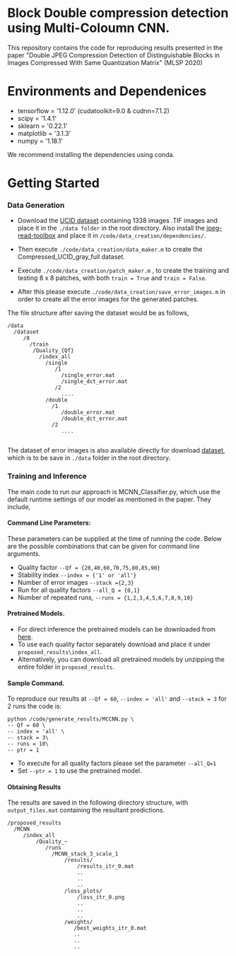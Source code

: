 # Block Double compression detection using Multi-Coloumn CNN.

This repository contains the code for reproducing results presented in the paper "Double JPEG Compression Detection of Distinguishable Blocks in Images Compressed With Same Quantization Matrix" (MLSP 2020)

# Environments and Dependenices

+ tensorflow = '1.12.0' (cudatoolkit=9.0 & cudnn=7.1.2)
+ scipy = '1.4.1'
+ sklearn = '0.22.1'
+ matplotlib = '3.1.3'
+ numpy = '1.18.1'

We recommend installing the dependencies using conda. 

# Getting Started
### Data Generation

+ Download the [UCID dataset](https://drive.google.com/drive/folders/1AFZmvEZzHjjZJA5jMgTZKk4BuZXV3zH7?usp=sharing) containing 1338 images .TIF images and place it in the `./data folder` in the root directory. Also install the [jpeg-read-toolbox](http://dde.binghamton.edu/download/jpeg_toolbox.zip) and place it in `/code/data_creation/dependencies/`.

- Then execute `./code/data_creation/data_maker.m` to create the Compressed_UCID_gray_full dataset. 

- Execute  `./code/data_creation/patch_maker.m` , to create the training and testing 8 x 8 patches, with both `train = True` and `train = False`. 

- After this please execute `./code/data_creation/save_error_images.m` in order to create all the error images for the generated patches. 

The file structure after saving the dataset would be as follows, 

```
/data
  /dataset
     /8
       /train
        /Quality_{Qf}
          /index_all
            /single
               /1
                 /single_error.mat
                 /single_dct_error.mat
               /2
                 ....
            /double
              /1
                 /double_error.mat
                 /double_dct_error.mat
              /2
                 ....
     
```

The dataset of error images is also available directly for download [dataset](https://drive.google.com/drive/folders/1nGSVn4so7GqcdH_4mHymqveYSWvuNriQ?usp=sharing), which is to be save in `./data` folder in the root directory. 

### Training and Inference

The main code to run our approach is MCNN_Classifier.py, which use the default runtime settings of our model as mentioned in the paper. They include, 

#### Command Line Parameters: 

These parameters can be supplied at the time of running the code. Below are the possible combinations that can be given for command line arguments. 

-  Quality factor `--Qf = {20,40,60,70,75,80,85,90}`
-  Stability index  `--index = {'1' or 'all'}`
-  Number of error images `--stack ={2,3}`
-  Run for all quality factors `--all_Q = {0,1}`
-  Number of repeated runs, `--runs = {1,2,3,4,5,6,7,8,9,10}`

#### Pretrained Models.

- For direct inference the pretrained models can be downloaded from [here](https://drive.google.com/drive/folders/1bpR2UoW7VyibSNFcQynlm_dnK1ITGGSi?usp=sharing).
- To use each quality factor separately download and place it under `proposed_results\index_all`. 
- Alternatively, you can download all pretrained models by unzipping  the entire folder in `proposed_results`.


#### Sample Command. 

To reproduce our results at `--Qf = 60`, `--index = 'all'` and `--stack = 3` for 2 runs the code is: 
```shell
python /code/generate_results/MCCNN.py \
-- Qf = 60 \
-- index = 'all' \
-- stack = 3\
-- runs = 10\
-- ptr = 1
```
- To execute for all quality factors please set the parameter `--all_Q=1`
- Set `--ptr = 1` to use the pretrained model. 

#### Obtaining Results 

The results are saved in the following directory structure, with `output_files.mat` containing the resultant predictions. 

```
/proposed_results
  /MCNN
     /index_all
         /Quality_~
            /runs
              /MCNN_stack_3_scale_1
                  /results/
                      /results_itr_0.mat
                      ..
                      ..
                      ..
                  /loss_plots/
                      /loss_itr_0.png
                      ..
                      ..
                      ..
                  /weights/
                     /best_weights_itr_0.mat
                     ..
                     ..
                     ..
```

